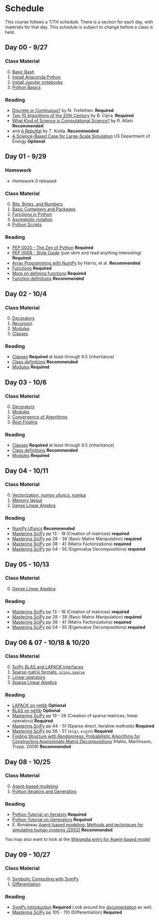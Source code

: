 # Schedule

This course follows a T/TH schedule.  There is a section for each day, with materials for that day.  This schedule is subject to change before a class is held.

## Day 00 - 9/27
### Class Material


0. [Basic Bash](https://caam37380-fall-2022.github.io/book/09_computing/basic_bash.html) 
1. [Install Anaconda Python](https://github.com/caam37380-fall-2022-2021/materials/blob/master/lectures/00/conda.md) 
2. [Install Jupyter notebooks](https://github.com/caam37380-fall-2022-2021/materials/blob/master/lectures/00/jupyter.ipynb) 
3. [Python Basics](https://caam37380-fall-2022.github.io/book/00_python/basics.html) 

### Reading

* [Discrete or Continuous?](https://archive.siam.org/pdf/news/1975.pdf) by N. Trefethen. **Required**
* [Top-10 Algorithms of the 20th Century](https://archive.siam.org/pdf/news/637.pdf) by B. Cipra. **Required**
* [What Kind of Science is Computational Science?](https://www.wired.com/2014/01/what-kind-of-science-is-computational-science/) by R. Allain **Recommended**
* and [A Rebuttal](https://sinews.siam.org/Details-Page/what-kind-of-science-is-computational-science-a-rebuttal) by T. Kolda. **Recommended**
* [A Science-Based Case for Large-Scale Simulation](https://www.pnnl.gov/scales/docs/volume1_300dpi.pdf) US Department of Energy **Optional**
   
## Day 01 - 9/29

### Homework
* Homework 0 released


### Class Material
0. [Bits, Bytes, and Numbers](https://caam37380-fall-2022.github.io/book/00_python/bitsbytes.html) 
1. [Basic Containers and Packages](https://caam37380-fall-2022.github.io/book/00_python/basic_packages.html)
2. [Functions in Python](https://caam37380-fall-2022.github.io/book/00_python/functions.html)  
3. [Asymptotic notation](https://caam37380-fall-2022.github.io/book/01_analysis/asymptotic_notation.html) 
4. [Python Scripts](https://github.com/caam37380-fall-2022/materials/blob/master/lectures/01/script.py) 

### Reading
* [PEP 0020 - The Zen of Python](https://www.python.org/dev/peps/pep-0020/) **Required**
* [PEP 0008 - Style Guide](https://www.python.org/dev/peps/pep-0008) (just skim and read anything interesting) **Required**
* [Array Programming with NumPy](https://www.nature.com/articles/s41586-020-2649-2) by Harris, et al. **Recommended**
* [Functions](https://docs.python.org/3/tutorial/controlflow.html#defining-functions) **Required**
* [More on defining functions](https://docs.python.org/3/tutorial/controlflow.html#more-on-defining-functions) **Required**
* [Function definitions](https://docs.python.org/3/reference/compound_stmts.html#function-definitions) **Recommended**

## Day 02 - 10/4

### Class Material

0. [Decorators](https://caam37380-fall-2022.github.io/book/00_python/decorators.html) 
1. [Recursion](https://caam37380-fall-2022.github.io/book/01_analysis/recursion.html) 
1. [Modules](https://caam37380-fall-2022.github.io/book/00_python/modules.html) 
1. [Classes](https://caam37380-fall-2022.github.io/book/00_python/classes.html) 

### Reading

* [Classes](https://docs.python.org/3/tutorial/classes.html) **Required** at least through 9.5 (inheritance)
* [Class definitions](https://docs.python.org/3/reference/compound_stmts.html#class-definitions) **Recommended**
* [Modules](https://docs.python.org/3/tutorial/modules.html) **Required**

## Day 03 - 10/6

### Class Material

0. [Decorators](https://caam37380-fall-2022.github.io/book/00_python/decorators.html) 
1. [Modules](https://caam37380-fall-2022.github.io/book/00_python/modules.html) 
2. [Convergence of Algorithms](https://caam37380-fall-2022.github.io/book/01_analysis/convergence.html) 
3. [Root Finding](https://caam37380-fall-2022.github.io/book/04_functions/roots.html) 

### Reading
* [Classes](https://docs.python.org/3/tutorial/classes.html) **Required** at least through 9.5 (inheritance)
* [Class definitions](https://docs.python.org/3/reference/compound_stmts.html#class-definitions) **Recommended**
* [Modules](https://docs.python.org/3/tutorial/modules.html) **Required**


## Day 04 - 10/11

### Class Material

0. [Vectorization, numpy ufuncs, numba](https://caam37380-fall-2022.github.io/book/09_computing/performance/numpy_ufuncs.html)
1. [Memory layout](https://caam37380-fall-2022.github.io/book/02_linear_algebra/memory.html)
2. [Dense Linear Algebra](https://caam37380-fall-2022.github.io/book/02_linear_algebra/numpy_scipy_linalg.html)


### Reading

* [NumPy Ufuncs](https://numpy.org/doc/stable/reference/ufuncs.html) **Recommended**
* [Mastering SciPy](https://catalog.lib.uchicago.edu/vufind/Record/11908913) pp 13 - 18 (Creation of matrices) **required**
* [Mastering SciPy](https://catalog.lib.uchicago.edu/vufind/Record/11908913) pp 28 - 38 (Basic Matrix Manipulation) **required**
* [Mastering SciPy](https://catalog.lib.uchicago.edu/vufind/Record/11908913) pp 38 - 41 (Matrix Factorizations) **required**
* [Mastering SciPy](https://catalog.lib.uchicago.edu/vufind/Record/11908913) pp 54 - 55 (Eigenvalue Decompositions) **required**

## Day 05 - 10/13

### Class Material


0. [Dense Linear Algebra](https://caam37380-fall-2022.github.io/book/02_linear_algebra/numpy_scipy_linalg.html)


### Reading

* [Mastering SciPy](https://catalog.lib.uchicago.edu/vufind/Record/11908913) pp 13 - 18 (Creation of matrices) **required**
* [Mastering SciPy](https://catalog.lib.uchicago.edu/vufind/Record/11908913) pp 28 - 38 (Basic Matrix Manipulation) **required**
* [Mastering SciPy](https://catalog.lib.uchicago.edu/vufind/Record/11908913) pp 38 - 41 (Matrix Factorizations) **required**
* [Mastering SciPy](https://catalog.lib.uchicago.edu/vufind/Record/11908913) pp 54 - 55 (Eigenvalue Decompositions) **required**

## Day 06 & 07 - 10/18 & 10/20

### Class Material

0. [SciPy BLAS and LAPACK Interfaces](https://caam37380-fall-2022.github.io/book/02_linear_algebra/blas_lapack.html)
1. [Sparse matrix formats, `scipy.sparse`](https://caam37380-fall-2022.github.io/book/02_linear_algebra/sparse.html)
2. [Linear operators](https://caam37380-fall-2022.github.io/book/02_linear_algebra/linearoperators.html)
3. [Sparse Linear Algebra](https://caam37380-fall-2022.github.io/book/02_linear_algebra/sparse_linalg.html)

### Reading

* [LAPACK on netlib](https://www.netlib.org/lapack/) **Optional**
* [BLAS on netlib](https://www.netlib.org/blas/) **Optional**
* [Mastering SciPy](https://catalog.lib.uchicago.edu/vufind/Record/11908913) pp 19 - 28 (Creation of sparse matrices, linear operators) **Required**
* [Mastering SciPy](https://catalog.lib.uchicago.edu/vufind/Record/11908913) pp 44 - 51 (Sparse direct, iterative methods) **Required**
* [Mastering SciPy](https://catalog.lib.uchicago.edu/vufind/Record/11908913) pp 56 - 57 (`eigs`, `eigsh`) **Required**
* [Finding Structure with Randomness: Probabilistic Algorithms for Constructing Approximate Matrix Decompositions](http://users.cms.caltech.edu/~jtropp/papers/HMT11-Finding-Structure-SIREV.pdf) (Halko, Martinsson, Tropp. 2009) **Recommended**


## Day 08 - 10/25

### Class Material

0. [Agent-based modeling](https://caam37380-fall-2022.github.io/book/09_computing/agent_based_models.html) 
1. [Python Iterators and Generators](https://caam37380-fall-2022.github.io/book/00_python/iterators.html) 

### Reading

* [Python Tutorial on Iterators](https://docs.python.org/3/tutorial/classes.html#iterators) **Required**
* [Python Tutorial on Generators](https://docs.python.org/3/tutorial/classes.html#generators) **Required**
* E. Bonabeau [Agent-based modeling: Methods and techniques for simulating human systems (2002)](https://www.pnas.org/content/99/suppl_3/7280) **Recommended**

You may also want to look at the [Wikipedia entry for Agent-based model](https://en.wikipedia.org/wiki/Agent-based_model)

## Day 09 - 10/27

### Class Material
0. [Symbolic Computing with SymPy](https://caam37380-fall-2022.github.io/book/04_functions/sympy.html) 
1. [Differentiation](https://caam37380-fall-2022-fall-2022.github.io/book/04_functions/differentiation.html) 

### Reading

* [SymPy Introduction](https://docs.sympy.org/latest/tutorial/intro.html) **Required** Look around the [documentation](https://docs.sympy.org/latest/index.html) as well.
* [Mastering SciPy](https://catalog.lib.uchicago.edu/vufind/Record/11908913) pp 105 - 110 (Differentiation) **Required**

